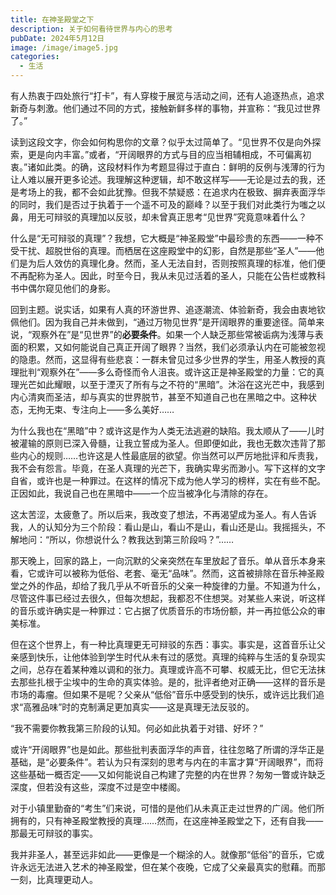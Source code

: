 ```yaml
---
title: 在神圣殿堂之下
description: 关于如何看待世界与内心的思考
pubDate: 2024年5月12日
image: /image/image5.jpg
categories:
  - 生活
---
```


有人热衷于四处旅行“打卡”，有人穿梭于展览与活动之间，还有人追逐热点，追求新奇与刺激。他们通过不同的方式，接触新鲜多样的事物，并宣称：“我见过世界了。”

读到这段文字，你会如何构思你的文章？似乎太过简单了。“见世界不仅是向外探索，更是向内丰富。”或者，“开阔眼界的方式与目的应当相辅相成，不可偏离初衷。”诸如此类。的确，这段材料作为考题显得过于直白：鲜明的反例与浅薄的行为让人难以展开更多论述。我理解这种逻辑，却不敢这样写——无论是过去的我，还是考场上的我，都不会如此犹豫。但我不禁疑惑：在追求内在极致、摒弃表面浮华的同时，我们是否过于执着于一个遥不可及的巅峰？以至于我们对此类行为嗤之以鼻，用无可辩驳的真理加以反驳，却未曾真正思考“见世界”究竟意味着什么？

什么是“无可辩驳的真理”？我想，它大概是“神圣殿堂”中最珍贵的东西——一种不受干扰、超脱世俗的真理。而栖居在这座殿堂中的幻影，自然是那些“圣人”——他们是为后人效仿的真理化身。然而，圣人无法自封，否则按照真理的标准，他们便不再配称为圣人。因此，时至今日，我从未见过活着的圣人，只能在公告栏或教科书中偶尔窥见他们的身影。

回到主题。说实话，如果有人真的环游世界、追逐潮流、体验新奇，我会由衷地钦佩他们。因为我自己并未做到，“通过万物见世界”是开阔眼界的重要途径。简单来说，“观察外在”是“见世界”的**必要条件**。如果一个人缺乏那些常被诟病为浅薄与表面的积累，又如何能说自己真正开阔了眼界？当然，我们必须承认内在可能被忽视的隐患。然而，这显得有些悲哀：一群未曾见过多少世界的学生，用圣人教授的真理批判“观察外在”——多么奇怪而令人沮丧。或许这正是神圣殿堂的力量：它的真理光芒如此耀眼，以至于湮灭了所有与之不符的“黑暗”。沐浴在这光芒中，我感到内心清爽而圣洁，却与真实的世界脱节，甚至不知道自己也在黑暗之中。这种状态，无拘无束、专注向上——多么美好……

为什么我也在“黑暗”中？或许这是作为人类无法逃避的缺陷。我太顺从了——儿时被灌输的原则已深入骨髓，让我立誓成为圣人。但即便如此，我也无数次违背了那些内心的规则……也许这是人性最底层的欲望。你当然可以严厉地批评和斥责我，我不会有怨言。毕竟，在圣人真理的光芒下，我确实卑劣而渺小。写下这样的文字自省，或许也是一种罪过。在这样的情况下成为他人学习的榜样，实在有些不配。正因如此，我说自己也在黑暗中——一个应当被净化与清除的存在。

这太苦涩，太疲惫了。所以后来，我改变了想法，不再渴望成为圣人。有人告诉我，人的认知分为三个阶段：看山是山，看山不是山，看山还是山。我摇摇头，不解地问：“所以，你想说什么？教我达到第三阶段吗？”……

那天晚上，回家的路上，一向沉默的父亲突然在车里放起了音乐。单从音乐本身来看，它或许可以被称为低俗、老套、毫无“品味”。然而，这首被排除在音乐神圣殿堂之外的作品，却给了我几乎从不听音乐的父亲一种旋律的力量。不知道为什么，尽管这件事已经过去很久，但每次想起，我都忍不住想哭。对某些人来说，听这样的音乐或许确实是一种罪过：它占据了优质音乐的市场份额，并一再拉低公众的审美标准。

但在这个世界上，有一种比真理更无可辩驳的东西：事实。事实是，这首音乐让父亲感到快乐，让他体验到学生时代从未有过的感觉。真理的纯粹与生活的复杂现实之间，总存在着某种难以调和的张力。真理或许高不可攀、权威无比，但它无法抹去那些扎根于尘埃中的生命的真实体验。是的，批评者绝对正确——这样的音乐是市场的毒瘤。但如果不是呢？父亲从“低俗”音乐中感受到的快乐，或许远比我们追求“高雅品味”时的克制满足更加真实——这是真理无法反驳的。

“我不需要你教我第三阶段的认知。何必如此执着于对错、好坏？”

或许“开阔眼界”也是如此。那些批判表面浮华的声音，往往忽略了所谓的浮华正是基础，是“必要条件”。若认为只有深刻的思考与内在的丰富才算“开阔眼界”，而将这些基础一概否定——又如何能说自己构建了完整的内在世界？匆匆一瞥或许缺乏深度，但若没有这些，深度不过是空中楼阁。

对于小镇里勤奋的“考生”们来说，可惜的是他们从未真正走过世界的广阔。他们所拥有的，只有神圣殿堂教授的真理……然而，在这座神圣殿堂之下，还有自我——那最无可辩驳的事实。

我并非圣人，甚至远非如此——更像是一个糊涂的人。就像那“低俗”的音乐，它或许永远无法进入艺术的神圣殿堂，但在某个夜晚，它成了父亲最真实的慰藉。而那一刻，比真理更动人。